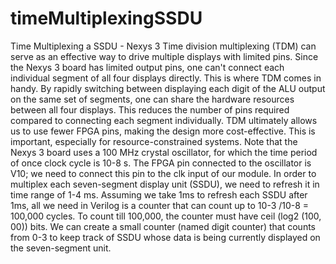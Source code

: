 # timeMultiplexingSSDU
Time Multiplexing a SSDU - Nexys 3
Time division multiplexing (TDM) can serve as an effective way to drive multiple displays with limited pins. Since the Nexys 3 board has limited output pins, one can't connect each individual segment of all four displays directly. This is where TDM comes in handy. By rapidly switching between displaying each digit of the ALU output on the same set of segments, one can share the hardware resources between all four displays. This reduces the number of pins required compared to connecting each segment individually. TDM ultimately allows us to use fewer FPGA pins, making the design more cost-effective. This is important, especially for resource-constrained systems.
Note that the Nexys 3 board uses a 100 MHz crystal oscillator, for which the time period of once clock cycle is 10-8 s. The FPGA pin connected to the oscillator is V10; we need to connect this pin to the clk input of our module.
In order to multiplex each seven-segment display unit (SSDU), we need to refresh it in time range of 1-4 ms. Assuming we take 1ms to refresh each SSDU after 1ms, all we need in Verilog is a counter that can count up to 10-3 /10-8 = 100,000 cycles. To count till 100,000, the counter must have ceil (log2 (100, 00)) bits. We can create a small counter (named digit counter) that counts from 0-3 to keep track of SSDU whose data is being currently displayed on the seven-segment unit.
